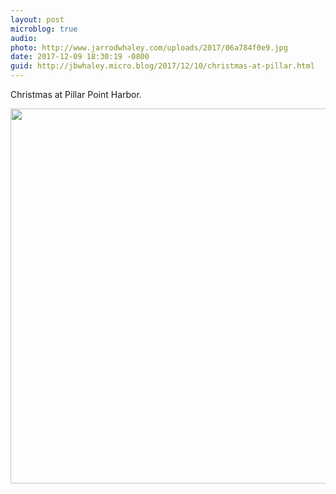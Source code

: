 ```yaml
---
layout: post
microblog: true
audio: 
photo: http://www.jarrodwhaley.com/uploads/2017/06a784f0e9.jpg
date: 2017-12-09 18:30:19 -0800
guid: http://jbwhaley.micro.blog/2017/12/10/christmas-at-pillar.html
---
```

Christmas at Pillar Point Harbor.

<img src="http://www.jarrodwhaley.com/uploads/2017/06a784f0e9.jpg" width="600" height="600" />
